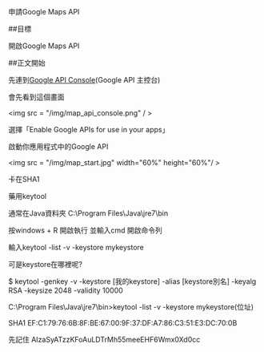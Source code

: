 申請Google Maps API

##目標

開啟Google Maps API

##正文開始


先連到[Google API Console](https://code.google.com/apis/console)(Google API 主控台)

會先看到這個畫面


<img src = "/img/map_api_console.png" / >


選擇「Enable Google APIs for use in your apps」

啟動你應用程式中的Google API


<img src = "/img/map_start.jpg" width="60%" height="60%"/ >



卡在SHA1

藥用keytool

通常在Java資料夾
C:\Program Files\Java\jre7\bin

按windows + R 開啟執行 並輸入cmd 開啟命令列

輸入keytool -list -v -keystore mykeystore

可是keystore在哪裡呢?

$ keytool -genkey -v -keystore [我的keystore]
-alias [keystore別名] -keyalg RSA -keysize 2048 -validity 10000


C:\Program Files\Java\jre7\bin>keytool -list -v -keystore mykeystore(位址)

SHA1
EF:C1:79:76:6B:8F:BE:67:00:9F:37:DF:A7:86:C3:51:E3:DC:70:0B

先記住
AIzaSyATzzKFoAuLDTrMh55meeEHF6Wmx0Xd0cc